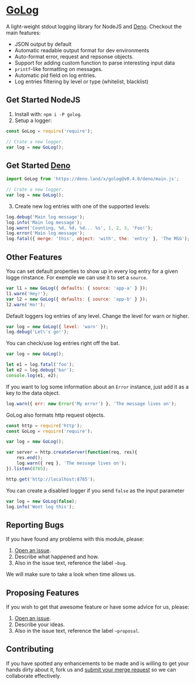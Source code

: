 # [GoLog](https://gitlab.com/GCSBOSS/golog)

A light-weight stdout logging library for NodeJS and [Deno](https://deno.land). Checkout the main features:

- JSON output by default
- Automatic readable output format for dev environments
- Auto-format error, request and repsonse objects.
- Support for adding custom function to parse interesting input data
- `printf`-like formatting on messages.
- Automatic pid field on log entries.
- Log entries filtering by level or type (whitelist, blacklist)

## Get Started NodeJS

1. Install with: `npm i -P golog`.
2. Setup a logger:

```js
const GoLog = require('require');

// Crate a new logger.
var log = new GoLog();
```

## Get Started [Deno](https://deno.land)

```js
import GoLog from 'https://deno.land/x/golog@v0.4.0/deno/main.js';

// Crate a new logger.
var log = new GoLog();
```

3. Create new log entries with one of the supported levels:

```js
log.debug('Main log message');
log.info('Main log message');
log.warn('Counting, %d, %d, %d... %s', 1, 2, 3, 'Foo!');
log.error('Main log message');
log.fatal({ merge: 'this', object: 'with', the: 'entry' }, 'The MSG');
```

## Other Features

You can set default properties to show up in every log entry for a given logge rinstance.
For exemple we can use it to set a `source`.

```js
var l1 = new GoLog({ defaults: { source: 'app-a' } });
l1.warn('Hey!');
var l2 = new GoLog({ defaults: { source: 'app-b' } });
l2.warn('Ho!');
```

Default loggers log entries of any level. Change the level for warn or higher.

```js
var log = new GoLog({ level: 'warn' });
log.debug('Let\'s go!');
```

You can check/use log entries right off the bat.

```js
var log = new GoLog();

let e1 = log.fatal('foo');
let e2 = log.debug('bar');
console.log(e1, e2);
```

If you want to log some information about an `Error` instance, just add it as a key to the data object.

```js
log.warn({ err: new Error('My error') }, 'The message lives on');
```

GoLog also formats http request objects.

```js
const http = require('http');
const GoLog = require('require');

var log = new GoLog();

var server = http.createServer(function(req, res){
    res.end();
    log.warn({ req }, 'The message lives on');
}).listen(8765);

http.get('http://localhost:8765');
```

You can create a disabled logger if you send `false` as the input parameter

```js
var log = new GoLog(false);
log.info('Wont log this');
```

## Reporting Bugs
If you have found any problems with this module, please:

1. [Open an issue](https://gitlab.com/GCSBOSS/golog/issues/new).
2. Describe what happened and how.
3. Also in the issue text, reference the label `~bug`.

We will make sure to take a look when time allows us.

## Proposing Features
If you wish to get that awesome feature or have some advice for us, please:
1. [Open an issue](https://gitlab.com/GCSBOSS/golog/issues/new).
2. Describe your ideas.
3. Also in the issue text, reference the label `~proposal`.

## Contributing
If you have spotted any enhancements to be made and is willing to get your hands
dirty about it, fork us and
[submit your merge request](https://gitlab.com/GCSBOSS/golog/merge_requests/new)
so we can collaborate effectively.
